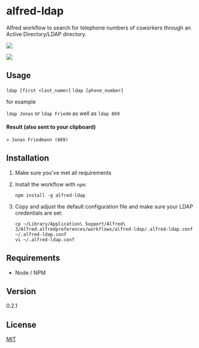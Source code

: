 alfred-ldap
==============

Alfred workflow to search for telephone numbers of coworkers through an Active Directory/LDAP directory.

![](http://up.frd.mn/eklpc.png)

![](http://up.frd.mn/ZIoKs.png)

## Usage

`ldap [first <last_name>]`
`ldap [phone_number]`

for example

`ldap Jonas` or `ldap Friedm` as well as `ldap 869`

#### Result (also sent to your clipboard)

`> Jonas Friedmann (869)`

## Installation

1. Make sure you've met all requirements
2. Install the workflow with `npm`:

    ```shell
    npm install -g alfred-ldap
    ```

3. Copy and adjust the default configuration file and make sure your LDAP credentials are set:

    ```shell
    cp ~/Library/Application\ Support/Alfred\ 3/Alfred.alfredpreferences/workflows/alfred-ldap/.alfred-ldap.conf ~/.alfred-ldap.conf
    vi ~/.alfred-ldap.conf
    ```


## Requirements

- Node / NPM

## Version

0.2.1

## License

[MIT](LICENSE)
